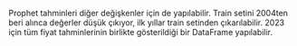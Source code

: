 Prophet tahminleri diğer değişkenler için de yapılabilir.
Train setini 2004ten beri alınca değerler düşük çıkıyor, ilk yıllar train setinden çıkarılabilir.
2023 için tüm fiyat tahminlerinin birlikte gösterildiği bir DataFrame yapılabilir.
